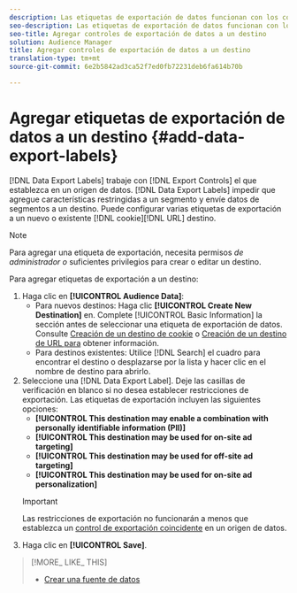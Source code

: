 ```yaml
---
description: Las etiquetas de exportación de datos funcionan con los controles de exportación que se establecen en un origen de datos. Las etiquetas de exportación de datos impiden agregar características restringidas a un segmento y enviar datos de segmentos a un destino. Puede configurar varias etiquetas de exportación a una cookie o destino URL nuevo o existente.
seo-description: Las etiquetas de exportación de datos funcionan con los controles de exportación que se establecen en un origen de datos. Las etiquetas de exportación de datos impiden agregar características restringidas a un segmento y enviar datos de segmentos a un destino. Puede configurar varias etiquetas de exportación a una cookie o destino URL nuevo o existente.
seo-title: Agregar controles de exportación de datos a un destino
solution: Audience Manager
title: Agregar controles de exportación de datos a un destino
translation-type: tm+mt
source-git-commit: 6e2b5842ad3ca52f7ed0fb72231deb6fa614b70b

---
```




# Agregar etiquetas de exportación de datos a un destino {#add-data-export-labels}

[!DNL Data Export Labels] trabaje con [!DNL Export Controls] el que establezca en un origen de datos. [!DNL Data Export Labels] impedir que agregue características restringidas a un segmento y envíe datos de segmentos a un destino. Puede configurar varias etiquetas de exportación a un nuevo o existente [!DNL cookie][!DNL URL] destino.

>[!NOTE]
>
>Para agregar una etiqueta de exportación, necesita permisos *de administrador o* suficientes privilegios para crear o editar un destino.

<!-- t_export_labels.xml -->

Para agregar etiquetas de exportación a un destino:

1. Haga clic en **[!UICONTROL Audience Data]**:
   * Para nuevos destinos: Haga clic **[!UICONTROL Create New Destination]** en. Complete [!UICONTROL Basic Information] la sección antes de seleccionar una etiqueta de exportación de datos. Consulte [Creación de un destino de cookie](../../features/destinations/manage-destinations.md#create-cookie-destination) o [Creación de un destino de URL para](../../features/destinations/manage-destinations.md#configure-url-destination) obtener información.
   * Para destinos existentes: Utilice [!DNL Search] el cuadro para encontrar el destino o desplazarse por la lista y hacer clic en el nombre de destino para abrirlo.
1. Seleccione una [!DNL Data Export Label]. Deje las casillas de verificación en blanco si no desea establecer restricciones de exportación. Las etiquetas de exportación incluyen las siguientes opciones:
   * **[!UICONTROL This destination may enable a combination with personally identifiable information (PII)]**
   * **[!UICONTROL This destination may be used for on-site ad targeting]**
   * **[!UICONTROL This destination may be used for off-site ad targeting]**
   * **[!UICONTROL This destination may be used for on-site ad personalization]**
   >[!IMPORTANT]
   >
   >Las restricciones de exportación no funcionarán a menos que establezca un [control de exportación coincidente](../../features/data-export-controls.md) en un origen de datos.
1. Haga clic en **[!UICONTROL Save]**.

>[!MORE_ LIKE_ THIS]
>
>* [Crear una fuente de datos](../../features/manage-datasources.md#create-data-source)